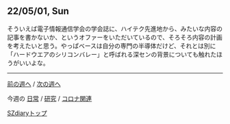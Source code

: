 ## 22/05/01, Sun

そういえば電子情報通信学会の学会誌に、ハイテク先進地から、みたいな内容の記事を書かないか、というオファーをいただいているので、そろそろ内容の計画を考えたいと思う。やっぱベースは自分の専門の半導体だけど、それとは別に「ハードウエアのシリコンバレー」と呼ばれる深センの背景についても触れたほうがいいよな。

***

[前の週へ](2204-5.md) /
[次の週へ](2205-2.md)

今週の
[日常](../diary/2205-1.md) /
[研究](../research/2205-1.md) /
[コロナ関連](../covid19/2205-1.md)

[SZdiaryトップ](../../README.md)
